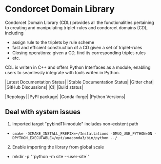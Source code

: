 # Condorcet Domain Library 

Condorcet Domain Library (CDL) provides all the functionalities pertaining to creating and manipulating triplet-rules and condorcet domains (CD), including
- assign rule to the triplets by rule scheme
- fast and efficient construction of a CD given a set of triplet-rules
- Closing operations: given a CD, find its corresponding triplet-rules
- etc. 

CDL is writen in C++ and offers Python Interfaces as a module, enabling users to seamlessly integrate with tools writen in Python. 


|Latest Documentation Status| |Stable Documentation Status| |Gitter chat| |GitHub Discussions| |CI| |Build status|

|Repology| |PyPI package| |Conda-forge| |Python Versions|


## Deal with system issues

1. Imported target "pybind11::module" includes non-existent path
- `cmake -DCMAKE_INSTALL_PREFIX=~/Installations -DMUQ_USE_PYTHON=ON -DPYTHON_EXECUTABLE=/opt/anaconda3/bin/python ../`
2. Enable importing the library from global scale
- mkdir -p "\`python -m site --user-site\`"